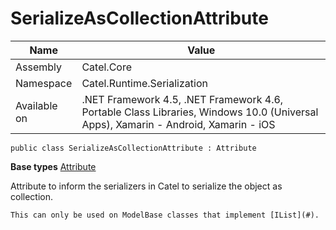 

# SerializeAsCollectionAttribute

Name|Value
---|---
Assembly|Catel.Core
Namespace|Catel.Runtime.Serialization
Available on|.NET Framework 4.5, .NET Framework 4.6, Portable Class Libraries, Windows 10.0 (Universal Apps), Xamarin - Android, Xamarin - iOS

```
public class SerializeAsCollectionAttribute : Attribute
```

**Base types**
[Attribute]()


Attribute to inform the serializers in Catel to serialize the object as collection.
    


    This can only be used on ModelBase classes that implement [IList](#).



